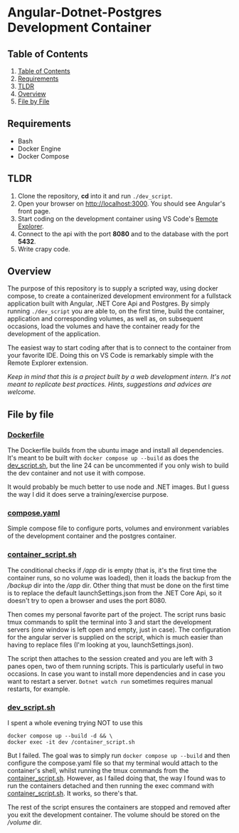 # Angular-Dotnet-Postgres Development Container

## Table of Contents

1. [Table of Contents](#table-of-contents)
2. [Requirements](#requirements)
3. [TLDR](#tldr)
4. [Overview](#overview)
5. [File by File](#file-by-file)

## Requirements

- Bash
- Docker Engine
- Docker Compose

## TLDR

1. Clone the repository, **cd** into it and run ```./dev_script```.
2. Open your browser on [http://localhost:3000](http://localhost:3000). You should see Angular's front page.
3. Start coding on the development container using VS Code's [Remote Explorer](https://marketplace.visualstudio.com/items?itemName=ms-vscode.remote-explorer).
4. Connect to the api with the port **8080** and to the database with the port **5432**.
5. Write crapy code.

## Overview

The purpose of this repository is to supply a scripted way, using docker compose, to create a containerized development environment for a fullstack application built with Angular, .NET Core Api and Postgres. By simply running ```./dev_script``` you are able to, on the first time, build the container, application and corresponding volumes, as well as, on subsequent occasions, load the volumes and have the container ready for the development of the application.

The easiest way to start coding after that is to connect to the container from your favorite IDE. Doing this on VS Code is remarkably simple with the Remote Explorer extension. 

*Keep in mind that this is a project built by a web development intern. It's not meant to replicate best practices. Hints, suggestions and advices are welcome.*

## File by file

### [Dockerfile](Dockerfile)

The Dockerfile builds from the ubuntu image and install all dependencies. It's meant to be built with ```docker compose up --build``` as does the [dev_script.sh](dev_script.sh), but the line 24 can be uncommented if you only wish to build the dev container and not use it with compose.

It would probably be much better to use node and .NET images. But I guess the way I did it does serve a training/exercise purpose.

### [compose.yaml](compose.yaml)

Simple compose file to configure ports, volumes and environment variables of the development container and the postgres container.

### [container_script.sh](container_script.sh)

The conditional checks if */app* dir is empty (that is, it's the first time the container runs, so no volume was loaded), then it loads the backup from the */backup* dir into the */app* dir. Other thing that must be done on the first time is to replace the default launchSettings.json from the .NET Core Api, so it doesn't try to open a browser and uses the port 8080.

Then comes my personal favorite part of the project. The script runs basic tmux commands to split the terminal into 3 and start the development servers (one window is left open and empty, just in case). The configuration for the angular server is supplied on the script, which is much easier than having to replace files (I'm looking at you, launchSettings.json).

The script then attaches to the session created and you are left with 3 panes open, two of them running scripts. This is particularly useful in two occasions. In case you want to install more dependencies and in case you want to restart a server. ```Dotnet watch run``` sometimes requires manual restarts, for example.

### [dev_script.sh](dev_script.sh)

I spent a whole evening trying NOT to use this
```
docker compose up --build -d && \
docker exec -it dev /container_script.sh
```
But I failed. The goal was to simply run ``` docker compose up --build ``` and then configure the compose.yaml file so that my terminal would attach to the  container's shell, whilst running the tmux commands from the [container_script.sh](container_script.sh). However, as I failed doing that, the way I found was to run the containers detached and then running the exec command with [container_script.sh](container_script.sh). It works, so there's that.

The rest of the script ensures the containers are stopped and removed after you exit the development container. The volume should be stored on the */volume* dir.
